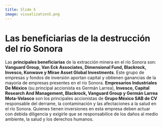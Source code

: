 ```yaml
---
title: Slide 5
image: visualization5.png
---
```


# Las beneficiarias de la destrucción del río Sonora

Las **principales beneficiarias** de la extracción minera en el río Sonora son: **Vanguard Group, Van Eck Associates, Dimensional Fund, Blackrock, Invesco, Konwave y Mirae Asset Global Investments**. Este grupo de empresas y fondos de inversión aportan capital y obtienen ganancias de la mayoría de empresas presentes en el río Sonora. **Empresarios Industriales De México** (su principal accionista es Germán Larrea), **Invesco, Capital Research And Management, Blackrock, Vanguard Group y Germán Larrea Mota-Velasco** son los principales accionistas de **Grupo México SAB de CV** responsable del derrame, la contaminación y las afectaciones a la salud en el río Sonora. Quienes tienen inversiones en esta empresa deben actuar con debida diligencia y exigirle que se responsabilice de los daños al medio ambiente, la salud y los derechos humanos.
